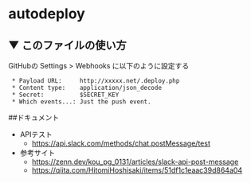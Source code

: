 # autodeploy

## ▼ このファイルの使い方

GitHubの Settings > Webhooks に以下のように設定する

```
 * Payload URL:     http://xxxxx.net/.deploy.php
 * Content type:    application/json_decode
 * Secret:          $SECRET_KEY
 * Which events...: Just the push event.
```

##ドキュメント
 - APIテスト
   - https://api.slack.com/methods/chat.postMessage/test
 - 参考サイト
   - https://zenn.dev/kou_pg_0131/articles/slack-api-post-message
   - https://qiita.com/HitomiHoshisaki/items/51df1c1eaac39d864a04